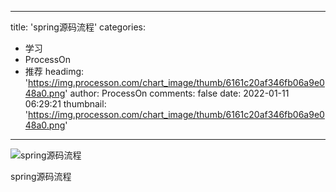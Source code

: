 
---
title: 'spring源码流程'
categories: 
 - 学习
 - ProcessOn
 - 推荐
headimg: 'https://img.processon.com/chart_image/thumb/6161c20af346fb06a9e048a0.png'
author: ProcessOn
comments: false
date: 2022-01-11 06:29:21
thumbnail: 'https://img.processon.com/chart_image/thumb/6161c20af346fb06a9e048a0.png'
---

<div>   
<img class="thumb" alt="spring源码流程" src="https://img.processon.com/chart_image/thumb/6161c20af346fb06a9e048a0.png" referrerpolicy="no-referrer">
<p>spring源码流程</p>  
</div>
            